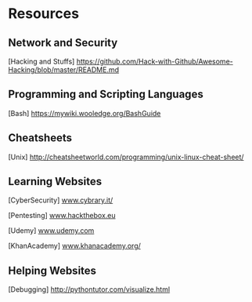 # Resources

## Network and Security
[Hacking and Stuffs] https://github.com/Hack-with-Github/Awesome-Hacking/blob/master/README.md

## Programming and Scripting Languages 
[Bash] https://mywiki.wooledge.org/BashGuide

## Cheatsheets
[Unix] http://cheatsheetworld.com/programming/unix-linux-cheat-sheet/

## Learning Websites
[CyberSecurity] www.cybrary.it/

[Pentesting] www.hackthebox.eu

[Udemy] www.udemy.com

[KhanAcademy] www.khanacademy.org/

## Helping Websites
[Debugging] http://pythontutor.com/visualize.html
